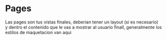 # Pages

Las pages son tus vistas finales, deberian tener un layout (si es necesario) y dentro el contenido que le vas a mostrar al usuario finall, generalmente los estilos de maquetacion van aqui
